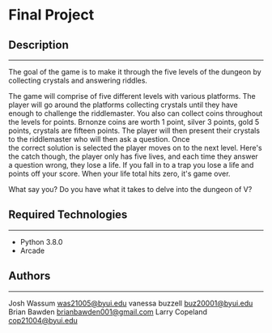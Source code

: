 # Final Project

## Description
---
The goal of the game is to make it through the five levels of the dungeon by collecting crystals and
answering riddles. 

The game will comprise of five different levels with various platforms. The player will go around the 
platforms collecting crystals until they have enough to challenge the riddlemaster. You also can collect
coins throughout the levels for points. Brnonze coins are worth 1 point, silver 3 points, gold 5 points, crystals are
fifteen points. The player will then present their crystals to the riddlemaster who will then ask a question. Once  
the correct solution is selected the player moves on to the next level. Here's the catch though, the player only 
has five lives, and each time they answer a question wrong, they lose a life. If you fall in to a trap you lose a 
life and points off your score. When your life total hits zero, it's game over. 

What say you? Do you have what it takes to delve into the dungeon of V?

## Required Technologies
---
* Python 3.8.0
* Arcade

## Authors
---

Josh Wassum was21005@byui.edu
vanessa buzzell buz20001@byui.edu
Brian Bawden brianbawden001@gmail.com
Larry Copeland cop21004@byui.edu

